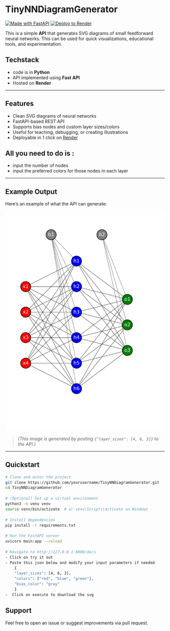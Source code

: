 # TinyNNDiagramGenerator

[![Made with FastAPI](https://img.shields.io/badge/Made%20with-FastAPI-009688?style=for-the-badge&logo=fastapi)](https://fastapi.tiangolo.com/)
[![Deploy to Render](https://img.shields.io/badge/Deployed%20on-Render-blueviolet?style=for-the-badge&logo=render)](https://render.com)


This is a simple **API** that generates SVG diagrams of small feedforward neural networks. This can be used for quick visualizations, educational tools, and experimentation. 

## Techstack
- code is in **Python**
- API implemented using **Fast API**
- Hosted on **Render**

---

##  Features

-  Clean SVG diagrams of neural networks
-  FastAPI-based REST API
-  Supports bias nodes and custom layer sizes/colors
-  Useful for teaching, debugging, or creating illustrations
-  Deployable in 1 click on [Render](https://render.com)

## All you need to do is :
- input the number of nodes 
- input the preferred colors for those nodes in each layer

---

##  Example Output

Here’s an example of what the API can generate:

![Tiny NN Example](example_diagram.svg)

> *(This image is generated by posting `{"layer_sizes": [4, 6, 3]}` to the API.)*

---

##  Quickstart

```bash
# Clone and enter the project
git clone https://github.com/yourusername/TinyNNDiagramGenerator.git
cd TinyNNDiagramGenerator

# (Optional) Set up a virtual environment
python3 -m venv venv
source venv/bin/activate  # or venv\Scripts\activate on Windows

# Install dependencies
pip install -r requirements.txt

# Run the FastAPI server
uvicorn main:app --reload

# Navigate to http://127.0.0.1:8000/docs 
- Click on try it out 
- Paste this json below and modify your input parameters if needed
    {
    "layer_sizes": [4, 6, 3],
    "colors": ["red", "blue", "green"],
    "bias_color": "gray"
    }
-  Click on execute to download the svg    
```

## Support

Feel free to open an issue or suggest improvements via pull request.
